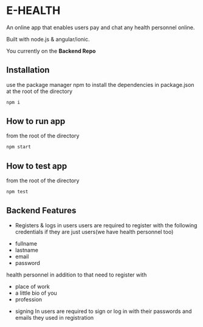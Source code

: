 # E-HEALTH

An online app that enables users pay and chat any health personnel online.

Built with node.js & angular/ionic.

You currently on the **Backend Repo**

## Installation

use the package manager npm to install the dependencies in package.json at the root of the directory

```bash
npm i
```

## How to run app

from the root of the directory

```bash
npm start
```

## How to test app

from the root of the directory

```bash
npm test
```

## Backend Features

- Registers & logs in users
  users are required to register with the following credentials if they are just users(we have health personnel too)

* fullname
* lastname
* email
* password

health personnel in addition to that need to register with

- place of work
- a little bio of you
- profession

* signing In
  users are required to sign or log in with their passwords and emails they used in registration
